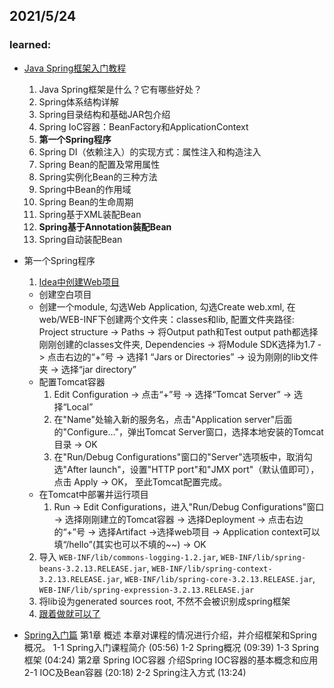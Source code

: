 ## 2021/5/24

### learned:

* [Java Spring框架入门教程](http://c.biancheng.net/spring/)
  1. Java Spring框架是什么？它有哪些好处？
  2. Spring体系结构详解
  3. Spring目录结构和基础JAR包介绍
  4. Spring IoC容器：BeanFactory和ApplicationContext
  5. **第一个Spring程序**
  6. Spring DI（依赖注入）的实现方式：属性注入和构造注入
  7. Spring Bean的配置及常用属性
  8. Spring实例化Bean的三种方法
  9. Spring中Bean的作用域
  10. Spring Bean的生命周期
  11. Spring基于XML装配Bean
  12. **Spring基于Annotation装配Bean**
  13. Spring自动装配Bean
 
* 第一个Spring程序
  1. [Idea中创建Web项目](https://www.cnblogs.com/yangyquin/p/5285272.html)
    - 创建空白项目
    - 创建一个module, 勾选Web Application, 勾选Create web.xml, 在web/WEB-INF下创建两个文件夹：classes和lib, 配置文件夹路径: Project structure -> Paths -> 将Output path和Test output path都选择刚刚创建的classes文件夹, Dependencies ->  将Module SDK选择为1.7 -> 点击右边的“+”号  -> 选择1 “Jars or Directories” -> 设为刚刚的lib文件夹 -> 选择“jar directory”
    - 配置Tomcat容器
      1. Edit Configuration -> 点击“+”号 -> 选择“Tomcat Server” -> 选择“Local”
      2. 在"Name"处输入新的服务名，点击"Application server"后面的"Configure..."，弹出Tomcat Server窗口，选择本地安装的Tomcat目录 -> OK 
      3. 在"Run/Debug Configurations"窗口的"Server"选项板中，取消勾选"After launch"，设置"HTTP port"和"JMX port"（默认值即可），点击 Apply -> OK， 至此Tomcat配置完成。
    - 在Tomcat中部署并运行项目 
      1. Run -> Edit Configurations，进入"Run/Debug Configurations"窗口 -> 选择刚刚建立的Tomcat容器 -> 选择Deployment -> 点击右边的“+”号 -> 选择Artifact ->选择web项目 -> Application context可以填“/hello”(其实也可以不填的~~) -> OK

  2. 导入 `WEB-INF/lib/commons-logging-1.2.jar`, `WEB-INF/lib/spring-beans-3.2.13.RELEASE.jar`, `WEB-INF/lib/spring-context-3.2.13.RELEASE.jar`, `WEB-INF/lib/spring-core-3.2.13.RELEASE.jar`, `WEB-INF/lib/spring-expression-3.2.13.RELEASE.jar`
  3. 将lib设为generated sources root, 不然不会被识别成spring框架
  4. [跟着做就可以了](http://c.biancheng.net/view/4251.html)

* [Spring入门篇](https://www.imooc.com/learn/196)
第1章 概述
本章对课程的情况进行介绍，并介绍框架和Spring概况。
 1-1 Spring入门课程简介 (05:56)
 1-2 Spring概况 (09:39)
 1-3 Spring框架 (04:24)
第2章 Spring IOC容器
介绍Spring IOC容器的基本概念和应用
 2-1 IOC及Bean容器 (20:18)
 2-2 Spring注入方式 (13:24)
